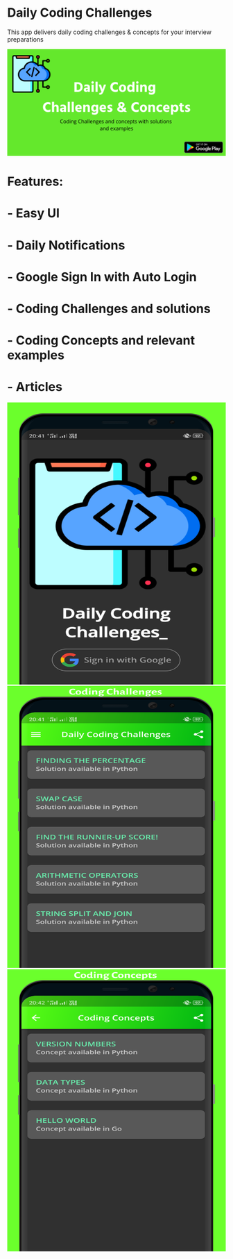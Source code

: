 # Daily Coding Challenges

This app delivers daily coding challenges & concepts for your interview preparations

<img src="assets/images/feature graphic.png" alt="Feature Graphic"/>

# Features:
# - Easy UI
# - Daily Notifications
# - Google Sign In with Auto Login
# - Coding Challenges and solutions
# - Coding Concepts and relevant examples
# - Articles
<img src="assets/images/2-5.8 inch - Galaxy S8-screen__1.png" alt="Google Sign In" height="650" width="512"/>
<img src="assets/images/3-5.8 inch - Galaxy S8-screen__2.png" alt="Coding Challenges" height="650" width="512"/>
<img src="assets/images/4-5.8 inch - Galaxy S8-screen__3.png" alt="Coding Concepts" height="650" width="512"/>
